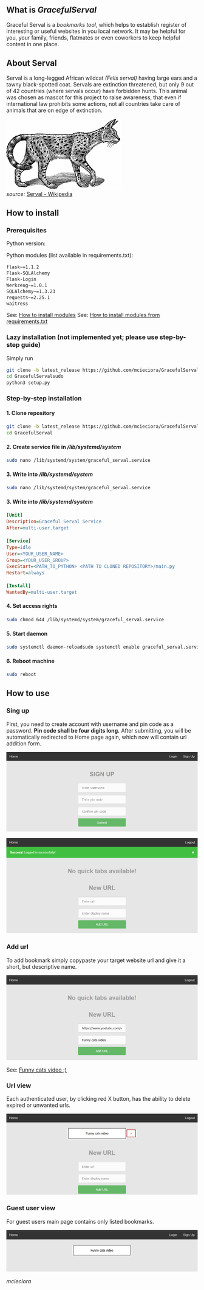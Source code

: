 
<h2>What is <i>GracefulServal</i></h2>  
Graceful Serval is a <i>bookmarks tool</i>, which helps to establish register of interesting or useful websites in you local network. It may be helpful for you, your family, friends, flatmates or even coworkers to keep helpful content in one place.  
  
<h2>About Serval</h2>  
Serval is a long-legged African wildcat <i>(Felis serval)</i> having large ears and a tawny black-spotted coat. Servals are extinction threatened, but only 9 out of 42 countries (where servals occur) have forbidden hunts.  
This animal was chosen as mascot for this project to raise awareness, that even if international law prohibits some actions, not all countries take care of animals that are on edge of extinction.  
  
![alt text](doc/serval.PNG)\
<i>source:</i> [Serval - Wikipedia](https://en.wikipedia.org/wiki/Serval)
<h2>How to install</h2>
<h3>Prerequisites</h3>  
Python version: 
  
Python modules (list available in requirements.txt):  
```
flask~=1.1.2  
Flask-SQLAlchemy  
Flask-Login  
Werkzeug~=1.0.1  
SQLAlchemy~=1.3.23  
requests~=2.25.1  
waitress  
```
  
See: [How to install modules](https://packaging.python.org/tutorials/installing-packages/#use-pip-for-installing)
See: [How to install modules from requirements.txt](https://packaging.python.org/tutorials/installing-packages/#requirements-files)  
  
  
<h3>Lazy installation (not implemented yet; please use step-by-step guide)</h3>  
Simply run  
 
```bash
git clone -b latest_release https://github.com/mcieciora/GracefulServal.git
cd GracefulServalsudo 
python3 setup.py
```  
  
<h3>Step-by-step installation</h3>  
<h4>1. Clone repository</h4>  

```bash
git clone -b latest_release https://github.com/mcieciora/GracefulServal.git
cd GracefulServal
```
<h4>2. Create service file in <i>/lib/systemd/system</i></h4>  

```bash
sudo nano /lib/systemd/system/graceful_serval.service
```
<h4>3. Write into <i>/lib/systemd/system</i></h4>  

```bash
sudo nano /lib/systemd/system/graceful_serval.service
```
<h4>3. Write into <i>/lib/systemd/system</i></h4>  

```ini  
[Unit]  
Description=Graceful Serval Service  
After=multi-user.target  
  
[Service]  
Type=idle  
User=<YOUR_USER_NAME>  
Group=<YOUR_USER_GROUP>  
ExecStart=<PATH_TO_PYTHON> <PATH TO CLONED REPOSITORY>/main.py  
Restart=always  
  
[Install]  
WantedBy=multi-user.target  
```  
<h4>4. Set access rights</h4>  

```bash
sudo chmod 644 /lib/systemd/system/graceful_serval.service
```  
<h4>5. Start daemon </h4>  

```bash
sudo systemctl daemon-reloadsudo systemctl enable graceful_serval.service
```  
<h4>6. Reboot machine</h4>  

```bash
sudo reboot
```  
<h2>How to use</h2>  
<h3>Sing up</h3>  
  
First, you need to create account with username and pin code as a password. <b>Pin code shall be four digits long.</b> After submitting, you will be automatically redirected to Home page again, which now will contain url addition form.  
  
![alt text](doc/singup.PNG)  
  
![alt text](doc/main.PNG)  
  
  
<h3>Add url</h3>  
  
To add bookmark simply copypaste your target website url and give it a short, but descriptive name.  
  
![alt text](doc/add_url.PNG)  
  
See: [Funny cats video ;)](https://www.youtube.com/watch?v=eX2qFMC8cFo)  
  
<h3>Url view</h3>  
  
Each authenticated user, by clicking red X button, has the ability to delete expired or unwanted urls.  
  
![alt text](doc/url_added.PNG)  
  
<h3>Guest user view</h3>  
  
For guest users main page contains only listed bookmarks.  
  
![alt text](doc/user_view.PNG)  
  
<i>mcieciora</i>

